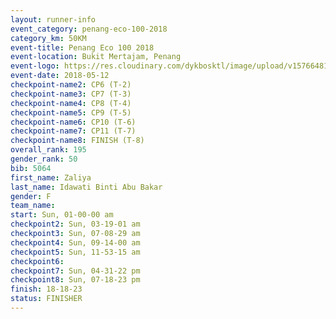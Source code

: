 ```yaml
--- 
layout: runner-info 
event_category: penang-eco-100-2018 
category_km: 50KM 
event-title: Penang Eco 100 2018 
event-location: Bukit Mertajam, Penang 
event-logo: https://res.cloudinary.com/dykbosktl/image/upload/v1576648106/Logo/Logo_lovxhg.jpg 
event-date: 2018-05-12 
checkpoint-name2: CP6 (T-2) 
checkpoint-name3: CP7 (T-3) 
checkpoint-name4: CP8 (T-4) 
checkpoint-name5: CP9 (T-5) 
checkpoint-name6: CP10 (T-6) 
checkpoint-name7: CP11 (T-7) 
checkpoint-name8: FINISH (T-8) 
overall_rank: 195
gender_rank: 50
bib: 5064
first_name: Zaliya
last_name: Idawati Binti Abu Bakar
gender: F
team_name: 
start: Sun, 01-00-00 am
checkpoint2: Sun, 03-19-01 am
checkpoint3: Sun, 07-08-29 am
checkpoint4: Sun, 09-14-00 am
checkpoint5: Sun, 11-53-15 am
checkpoint6: 
checkpoint7: Sun, 04-31-22 pm
checkpoint8: Sun, 07-18-23 pm
finish: 18-18-23
status: FINISHER
--- 
```

